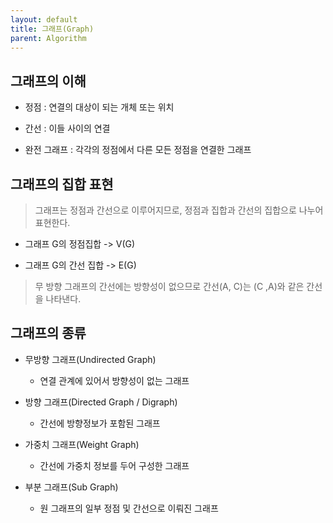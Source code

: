 ```yaml
---
layout: default
title: 그래프(Graph)
parent: Algorithm
---
```


## 그래프의 이해

* 정점 : 연결의 대상이 되는 개체 또는 위치

* 간선 : 이들 사이의 연결

* 완전 그래프 : 각각의 정점에서 다른 모든 정점을 연결한 그래프

## 그래프의 집합 표현
>그래프는 정점과 간선으로 이루어지므로, 정점과 집합과 간선의 집합으로 나누어 표현한다.

* 그래프 G의 정점집합 -> V(G)

* 그래프 G의 간선 집합 -> E(G)

>무 방향 그래프의 간선에는 방향성이 없으므로 간선(A, C)는 (C ,A)와 같은 간선을 나타낸다.

## 그래프의 종류

* 무방향 그래프(Undirected Graph)

    * 연결 관계에 있어서 방향성이 없는 그래프

* 방향 그래프(Directed Graph / Digraph)

    * 간선에 방향정보가 포함된 그래프

* 가중치 그래프(Weight Graph)

    * 간선에 가중치 정보를 두어 구성한 그래프

* 부분 그래프(Sub Graph)

    * 원 그래프의 일부 정점 및 간선으로  이뤄진 그래프
